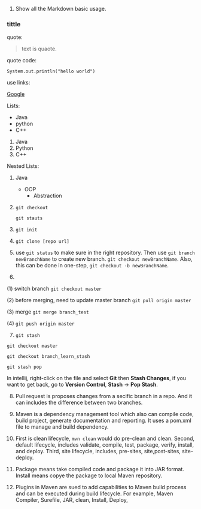 1. Show all the Markdown basic usage.
### tittle
quote: 
> text is quaote.

quote code:

```
System.out.println("hello world")
```
use links:

[Google](https://www.google.com/)

Lists:
- Java
- python
- C++

1. Java
2. Python
3. C++

Nested Lists:
1. Java
    - OOP
        - Abstraction 


2. ```git checkout ``` 

    ```git stauts```

3. ```git init```
4.  ```git clone [repo url]```
5. use ```git status``` to make sure in the right repository. Then use ```git branch newBranchName``` to create new branch. ```git checkout newBranchName```. Also, this can be done in one-step, ```git checkout -b newBranchName```.
6. 
(1) switch branch ```git checkout master```

(2) before merging, need to update master branch ```git pull origin master```

(3) merge ```git merge branch_test```

(4) ```git push origin master```

7. ```git stash``` 

```git checkout master```

```git checkout branch_learn_stash```

```git stash pop```

In intellij, right-click on the file and select **Git** then **Stash Changes**, if you want to get back, go to **Version Control**, **Stash** -> **Pop Stash**. 

8. Pull request is proposes changes from a secific branch in a repo. And it can includes the difference between two branches. 

9. Maven is a dependency management tool which also can compile code, build project, generate documentation and reporting. It uses a pom.xml file to manage and build dependency. 

10. First is clean lifecycle, ```mvn clean``` would do pre-clean and clean. Second, default lifecycle, includes validate, compile, test, package, verify, install, and deploy. Third, site lifecycle, includes, pre-sites, site,post-sites, site-deploy. 

11. Package means take compiled code and package it into JAR format. Install means copye the package to local Maven repository. 

12. Plugins in Maven are sued to add capabilities to Maven build process and can be executed during build lifecycle. For example, Maven Compiler, Surefile, JAR, clean, Install, Deploy,
